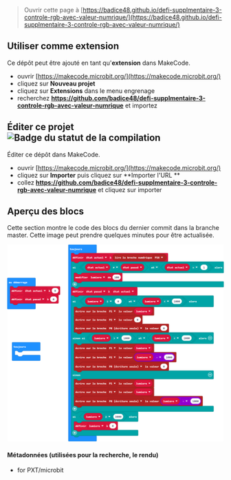 
> Ouvrir cette page à [https://badice48.github.io/defi-supplmentaire-3-controle-rgb-avec-valeur-numrique/](https://badice48.github.io/defi-supplmentaire-3-controle-rgb-avec-valeur-numrique/)

## Utiliser comme extension

Ce dépôt peut être ajouté en tant qu'**extension** dans MakeCode.

* ouvrir [https://makecode.microbit.org/](https://makecode.microbit.org/)
* cliquez sur **Nouveau projet**
* cliquez sur **Extensions** dans le menu engrenage
* recherchez **https://github.com/badice48/defi-supplmentaire-3-controle-rgb-avec-valeur-numrique** et importez

## Éditer ce projet ![Badge du statut de la compilation](https://github.com/badice48/defi-supplmentaire-3-controle-rgb-avec-valeur-numrique/workflows/MakeCode/badge.svg)

Éditer ce dépôt dans MakeCode.

* ouvrir [https://makecode.microbit.org/](https://makecode.microbit.org/)
* cliquez sur **Importer** puis cliquez sur **Importer l'URL **
* collez **https://github.com/badice48/defi-supplmentaire-3-controle-rgb-avec-valeur-numrique** et cliquez sur importer

## Aperçu des blocs

Cette section montre le code des blocs du dernier commit dans la branche master.
Cette image peut prendre quelques minutes pour être actualisée.

![Un rendu de la vue des blocs](https://github.com/badice48/defi-supplmentaire-3-controle-rgb-avec-valeur-numrique/raw/master/.github/makecode/blocks.png)

#### Métadonnées (utilisées pour la recherche, le rendu)

* for PXT/microbit
<script src="https://makecode.com/gh-pages-embed.js"></script><script>makeCodeRender("{{ site.makecode.home_url }}", "{{ site.github.owner_name }}/{{ site.github.repository_name }}");</script>
